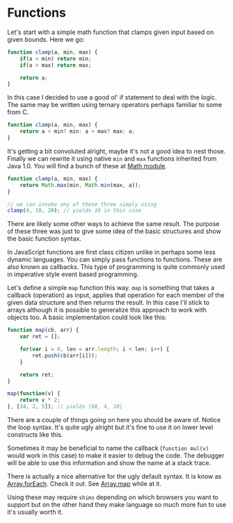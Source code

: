 # Functions

Let's start with a simple math function that clamps given input based on given bounds. Here we go:

```js
function clamp(a, min, max) {
    if(a < min) return min;
    if(a > max) return max;

    return a;
}
```

In this case I decided to use a good ol' if statement to deal with the logic. The same may be written using ternary operators perhaps familiar to some from C.

```js
function clamp(a, min, max) {
    return a < min? min: a > max? max: a;
}
```

It's getting a bit convoluted alright, maybe it's not a good idea to nest those. Finally we can rewrite it using native `min` and `max` functions inherited from Java 1.0. You will find a bunch of these at [Math module](https://developer.mozilla.org/en-US/docs/JavaScript/Reference/Global_Objects/Math).

```js
function clamp(a, min, max) {
    return Math.max(min, Math.min(max, a));
}

// we can invoke any of these three simply using
clamp(4, 10, 20); // yields 10 in this case
```

There are likely some other ways to achieve the same result. The purpose of these three was just to give some idea of the basic structures and show the basic function syntax.

In JavaScript functions are first class citizen unlike in perhaps some less dynamic languages. You can simply pass functions to functions. These are also known as callbacks. This type of programming is quite commonly used in imperative style event based programming.

Let's define a simple `map` function this way. `map` is something that takes a callback (operation) as input, applies that operation for each member of the given data structure and then returns the result. In this case I'll stick to arrays although it is possible to generalize this approach to work with objects too. A basic implementation could look like this:

```js
function map(cb, arr) {
    var ret = [];

    for(var i = 0, len = arr.length; i < len; i++) {
        ret.push(cb(arr[i]));
    }

    return ret;
}

map(function(v) {
    return v * 2;
}, [34, 2, 5]); // yields [68, 4, 10]
```

There are a couple of things going on here you should be aware of. Notice the loop syntax. It's quite ugly alright but it's fine to use it on lower level constructs like this.

Sometimes it may be beneficial to name the callback (`function mul(v)` would work in this case) to make it easier to debug the code. The debugger will be able to use this information and show the name at a stack trace.

There is actually a nice alternative for the ugly default syntax. It is know as [Array.forEach](https://developer.mozilla.org/en-US/docs/JavaScript/Reference/Global_Objects/Array/forEach). Check it out. See [Array.map](https://developer.mozilla.org/en-US/docs/JavaScript/Reference/Global_Objects/Array/map) while at it.

Using these may require `shims` depending on which browsers you want to support but on the other hand they make language so much more fun to use it's usually worth it.
